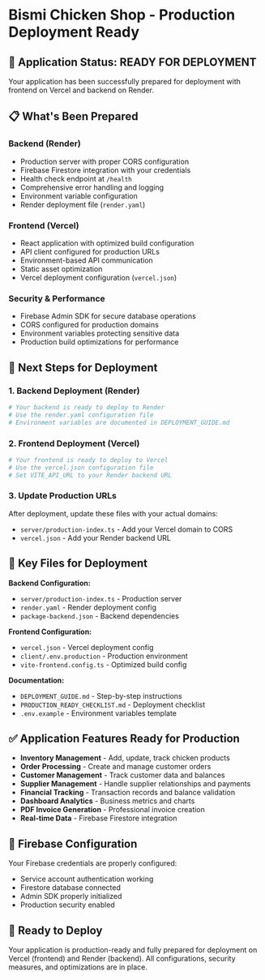 # Bismi Chicken Shop - Production Deployment Ready

## 🎯 Application Status: READY FOR DEPLOYMENT

Your application has been successfully prepared for deployment with frontend on Vercel and backend on Render.

## 📋 What's Been Prepared

### Backend (Render)
- Production server with proper CORS configuration
- Firebase Firestore integration with your credentials
- Health check endpoint at `/health`
- Comprehensive error handling and logging
- Environment variable configuration
- Render deployment file (`render.yaml`)

### Frontend (Vercel) 
- React application with optimized build configuration
- API client configured for production URLs
- Environment-based API communication
- Static asset optimization
- Vercel deployment configuration (`vercel.json`)

### Security & Performance
- Firebase Admin SDK for secure database operations
- CORS configured for production domains
- Environment variables protecting sensitive data
- Production build optimizations for performance

## 🚀 Next Steps for Deployment

### 1. Backend Deployment (Render)
```bash
# Your backend is ready to deploy to Render
# Use the render.yaml configuration file
# Environment variables are documented in DEPLOYMENT_GUIDE.md
```

### 2. Frontend Deployment (Vercel)
```bash
# Your frontend is ready to deploy to Vercel  
# Use the vercel.json configuration file
# Set VITE_API_URL to your Render backend URL
```

### 3. Update Production URLs
After deployment, update these files with your actual domains:
- `server/production-index.ts` - Add your Vercel domain to CORS
- `vercel.json` - Add your Render backend URL

## 📁 Key Files for Deployment

**Backend Configuration:**
- `server/production-index.ts` - Production server
- `render.yaml` - Render deployment config
- `package-backend.json` - Backend dependencies

**Frontend Configuration:**
- `vercel.json` - Vercel deployment config
- `client/.env.production` - Production environment
- `vite-frontend.config.ts` - Optimized build config

**Documentation:**
- `DEPLOYMENT_GUIDE.md` - Step-by-step instructions
- `PRODUCTION_READY_CHECKLIST.md` - Deployment checklist
- `.env.example` - Environment variables template

## ✅ Application Features Ready for Production

- **Inventory Management** - Add, update, track chicken products
- **Order Processing** - Create and manage customer orders  
- **Customer Management** - Track customer data and balances
- **Supplier Management** - Handle supplier relationships and payments
- **Financial Tracking** - Transaction records and balance validation
- **Dashboard Analytics** - Business metrics and charts
- **PDF Invoice Generation** - Professional invoice creation
- **Real-time Data** - Firebase Firestore integration

## 🔧 Firebase Configuration
Your Firebase credentials are properly configured:
- Service account authentication working
- Firestore database connected
- Admin SDK properly initialized
- Production security enabled

## 🎉 Ready to Deploy
Your application is production-ready and fully prepared for deployment on Vercel (frontend) and Render (backend). All configurations, security measures, and optimizations are in place.